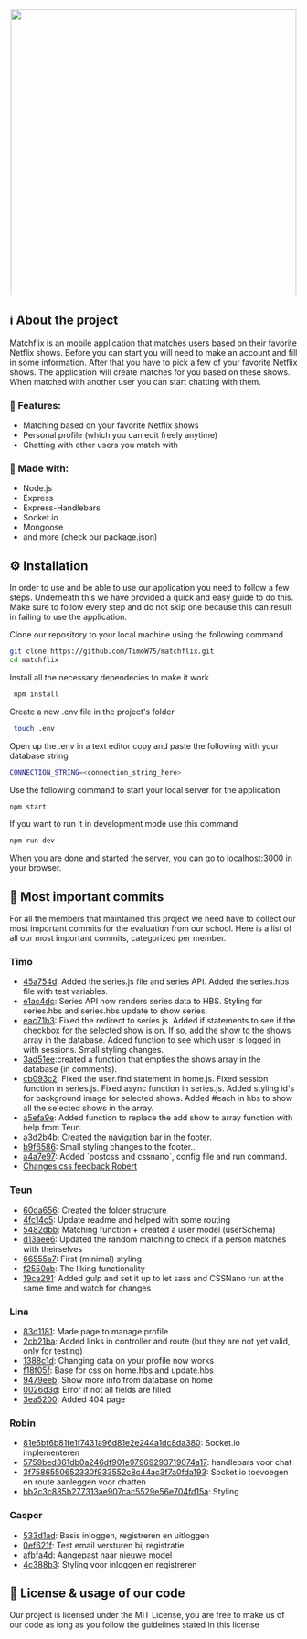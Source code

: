 <section align="center">
 <img src="https://user-images.githubusercontent.com/60609760/159242521-5cf9800b-5134-4ef1-a91f-3c493d40de34.svg" width="500">
</section>

<section>
 <h1>ℹ️ About the project</h1>
 <p>Matchflix is an mobile application that matches users based on their favorite Netflix shows. Before you can start you will need to make an account and fill in some information. After that you have to pick a few of your favorite Netflix shows. The application will create matches for you based on these shows. When matched with another user you can start chatting with them.</p>
 
 <h3>📱 Features:</h3>
 <ul>
  <li>Matching based on your favorite Netflix shows</li>
  <li>Personal profile (which you can edit freely anytime)</li>
  <li>Chatting with other users you match with</li>
 </ul>
 
 <h3>🧰 Made with:</h3>
 <ul>
  <li>Node.js</li>
  <li>Express</li>
  <li>Express-Handlebars</li>
  <li>Socket.io</li>
  <li>Mongoose</li>
  <li>and more (check our package.json)</li>
 </ul>
</section>

<section>
 <h2>⚙️ Installation</h2>
 <p>In order to use and be able to use our application you need to follow a few steps. Underneath this we have provided a quick and easy guide to do this. Make sure to follow every step and do not skip one because this can result in failing to use the application.</p>
 
 Clone our repository to your local machine using the following command
 ````bash
 git clone https://github.com/TimoW75/matchflix.git  
 cd matchflix  
 ````
 Install all the necessary dependecies to make it work
 ````bash
  npm install  
 ````
 Create a new .env file in the project's folder
 ````bash
  touch .env  
 ````
 Open up the .env in a text editor copy and paste the following with your database string  
 ````bash
 CONNECTION_STRING=<connection_string_here>
 ````
 Use the following command to start your local server for the application
 ````bash 
 npm start  
 ````
 If you want to run it in development mode use this command
 ````bash
 npm run dev
 ````
 When you are done and started the server, you can go to localhost:3000 in your browser.
</section>

<section>
 <h2>🔨 Most important commits</h2>
 <p>For all the members that maintained this project we need have to collect our most important commits for the evaluation from our school. Here is a list of all our most important commits, categorized per member.</p>
  
 <h3>Timo</h3>
 <ul>
  <li><a href="https://github.com/TimoW75/matchflix/commit/45a754d9bb6a54a150263b794ead7279187ce05b">45a754d</a>: Added the series.js file and series API. Added the series.hbs file with test variables.</li>
  <li><a href="https://github.com/TimoW75/matchflix/commit/e1ac4dcd411c7bfd9c6380a0c7953e239ce6ed32">e1ac4dc</a>: Series API now renders series data to HBS. Styling for series.hbs and series.hbs update to show series.</li>
  <li><a href="https://github.com/TimoW75/matchflix/commit/eac71b34540faf1b9a0600f05f51aad8c02ebe03">eac71b3</a>: Fixed the redirect to series.js. Added if statements to see if the checkbox for the selected show is on. If so, add the show to the shows array in the database. Added function to see which user is logged in with sessions. Small styling changes.</li>
 <li><a href="https://github.com/TimoW75/matchflix/commit/3ad51eea561eb169dcc7b7b4edfc058b0e05119a">3ad51ee</a>:created a function that empties the shows array in the database (in comments).</li>
 <li><a href="https://github.com/TimoW75/matchflix/commit/cb093c2962352b219addb9b697d11f2ecb36f636">cb093c2</a>: Fixed the user.find statement in home.js. Fixed session function in series.js. Fixed async function in series.js. Added styling id's for background image for selected shows. Added #each in hbs to show all the selected shows in the array.</li>
 <li><a href="https://github.com/TimoW75/matchflix/commit/a5efa9e59f92b7c4c117c45fd198d749c19570a5">a5efa9e</a>: Added function to replace the add show to array function with help from Teun.</li>
 <li><a href="https://github.com/TimoW75/matchflix/commit/a3d2b4b954bd338c78c3e900cd9abf593c295c15">a3d2b4b</a>: Created the navigation bar in the footer.</li>
 <li><a href="https://github.com/TimoW75/matchflix/commit/b9f6586b95c7a4d8e9623e9067433a0668a92a31">b9f6586</a>: Small styling changes to the footer..</li>
 <li><a href="https://github.com/TimoW75/matchflix/commit/a4a7e97ef97f03cec44236daea31a8bef513dc84">a4a7e97</a>: Added `postcss and cssnano`, config file and run command.</li>
  <li><a href="https://github.com/TimoW75/matchflix/wiki/CSS-Timo">Changes css feedback Robert</a></li>
</ul>
 
 <h3>Teun</h3>
 <ul>
   <li><a href="https://github.com/TimoW75/matchflix/commit/60da65605de59bb7fea0b118010d5abb8eac302c">60da656</a>: Created the folder structure</li>
    <li><a href="https://github.com/TimoW75/matchflix/commit/4fc14c5b3b25262040ab12d24cdd1a6fc41eb5fe">4fc14c5</a>: Update readme and helped with some routing</li>
  <li><a href="https://github.com/TimoW75/matchflix/commit/5482dbbf1e076992b79358240dbba90c0119b7a3">5482dbb</a>: Matching function + created a user model (userSchema)</li>
  <li><a href="https://github.com/TimoW75/matchflix/commit/d13aee6fbb2271011b48a77c0a5cc70387547f5d">d13aee6</a>: Updated the random matching to check if a person matches with theirselves</li>
  <li><a href="https://github.com/TimoW75/matchflix/commit/66555a77bb8a38f1448d1e2f419eaecd61f01402">66555a7</a>: First (minimal) styling</li>
  <li><a href="https://github.com/TimoW75/matchflix/commit/f2550ab91c264066e12d487310a3f34f92df2954">f2550ab</a>: The liking functionality</li>
  <li><a href="https://github.com/TimoW75/matchflix/commit/19ca291ce2f99584a9204c1a986f0393a0e94db8">19ca291</a>: Added gulp and set it up to let sass and CSSNano run at the same time and watch for changes</li>
 </ul>
 
 <h3>Lina</h3>
 <ul>
  <li><a href="https://github.com/TimoW75/matchflix/commit/83d118116df9c3bebbdb8d5effc38b15529f882e">83d1181</a>: Made page to manage profile</li>
  <li><a href="https://github.com/TimoW75/matchflix/commit/2cb21ba569b1c91f64b469a0cbefb33d5b949b6f">2cb21ba</a>: Added links in controller and route (but they are not yet valid, only for testing)</li>
  <li><a href="https://github.com/TimoW75/matchflix/commit/1388c1d9c8971c4e076537039622c30b3b331c17">1388c1d</a>: Changing data on your profile now works</li>
  <li><a href="https://github.com/TimoW75/matchflix/commit/f18f05ff2e3b2e13bfa008db9d5477919d13b3cb">f18f05f</a>: Base for css on home.hbs and update.hbs</li>
  <li><a href="https://github.com/TimoW75/matchflix/commit/9479eeba6cc5ceb5ab4bad49cefd6ec322ab52b7">9479eeb</a>: Show more info from database on home</li>
  <li><a href="https://github.com/TimoW75/matchflix/commit/0026d3d6d04a340aa62d77b87e2b241071a32be8">0026d3d</a>: Error if not all fields are filled</li>
  <li><a href="https://github.com/TimoW75/matchflix/commit/3ea5200f48fe0a4f80f63120bfcbff5517df3269">3ea5200</a>: Added 404 page</li>
 </ul>
 
<h3>Robin</h3>
 <ul>
  <li><a href="https://github.com/TimoW75/matchflix/commit/81e6bf6b81fe1f7431a96d81e2e244a1dc8da380">81e6bf6b81fe1f7431a96d81e2e244a1dc8da380</a>: Socket.io implementeren</li>
  <li><a href="https://github.com/TimoW75/matchflix/commit/5759bed361db0a246df901e97969293719074a17">5759bed361db0a246df901e97969293719074a17</a>: handlebars voor chat</li>
  <li><a href="https://github.com/TimoW75/matchflix/commit/3f7586550652330f933552c8c44ac3f7a0fda193">3f7586550652330f933552c8c44ac3f7a0fda193</a>: Socket.io toevoegen en route aanleggen voor chatten</li>
  <li><a href="https://github.com/TimoW75/matchflix/commit/bb2c3c885b277313ae907cac5529e56e704fd15a">bb2c3c885b277313ae907cac5529e56e704fd15a</a>: Styling</li>
 </ul>
 
 <h3>Casper</h3>
 <ul>
  <li><a href="https://github.com/TimoW75/matchflix/commit/533d1adf5e152d73998067ac7b946fdd62cb00eb">533d1ad</a>: Basis inloggen, registreren en uitloggen</li>
  <li><a href="https://github.com/TimoW75/matchflix/commit/0ef621f5fff436ecf0cf901823cbc80b9eecc84e">0ef621f</a>: Test email versturen bij registratie</li>
  <li><a href="https://github.com/TimoW75/matchflix/commit/afbfa4dd1152cef8a246abf0988170f4085e1a15">afbfa4d</a>: Aangepast naar nieuwe model</li>
  <li><a href="https://github.com/TimoW75/matchflix/commit/4c388b36320caca9b4841b743427470a2cc0d2fa">4c388b3</a>: Styling voor inloggen en registreren</li>
 </ul>
</section>
 
<section>
 <h2>📄 License & usage of our code</h2>
 <p>Our project is licensed under the MIT License, you are free to make us of our code as long as you follow the guidelines stated in this license</p>
</section>




